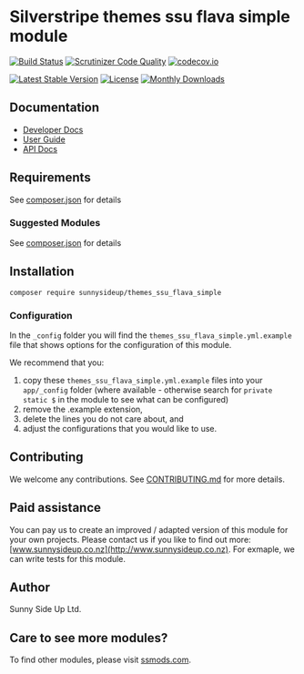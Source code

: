# Silverstripe themes ssu flava simple module
[![Build Status](https://travis-ci.org/sunnysideup/silverstripe-themes_ssu_flava_simple.svg?branch=master)](https://travis-ci.org/sunnysideup/silverstripe-themes_ssu_flava_simple)
[![Scrutinizer Code Quality](https://scrutinizer-ci.com/g/sunnysideup/silverstripe-themes_ssu_flava_simple/badges/quality-score.png?b=master)](https://scrutinizer-ci.com/g/sunnysideup/silverstripe-themes_ssu_flava_simple/?branch=master)
[![codecov.io](https://codecov.io/github/sunnysideup/silverstripe-themes_ssu_flava_simple/coverage.svg?branch=master)](https://codecov.io/github/sunnysideup/silverstripe-themes_ssu_flava_simple?branch=master)

[![Latest Stable Version](https://poser.pugx.org/sunnysideup/themes_ssu_flava_simple/version)](https://packagist.org/packages/sunnysideup/themes_ssu_flava_simple)
[![License](https://poser.pugx.org/sunnysideup/themes_ssu_flava_simple/license)](https://packagist.org/packages/sunnysideup/themes_ssu_flava_simple)
[![Monthly Downloads](https://poser.pugx.org/sunnysideup/themes_ssu_flava_simple/d/monthly)](https://packagist.org/packages/sunnysideup/themes_ssu_flava_simple)


## Documentation



 * [Developer Docs](docs/en/INDEX.md)
 * [User Guide](docs/en/userguide.md)
 * [API Docs](http://docs.ssmods.com/sunnysideup/themes_ssu_flava_simple/classes.xhtml)


## Requirements



See [composer.json](composer.json) for details


### Suggested Modules



See [composer.json](composer.json) for details


## Installation


```
composer require sunnysideup/themes_ssu_flava_simple
```

### Configuration



In the `_config` folder you will find the `themes_ssu_flava_simple.yml.example`
file that shows options for the configuration of this module.

We recommend that you:

  1. copy these `themes_ssu_flava_simple.yml.example` files into your
`app/_config` folder (where available - otherwise search for `private static $` in the module to see what can be configured)
  2. remove the .example extension,
  3. delete the lines you do not care about, and
  4. adjust the configurations that you would like to use.


## Contributing



We welcome any contributions. See [CONTRIBUTING.md](CONTRIBUTING.md) for more details.

## Paid assistance



You can pay us to create an improved / adapted version of this module for your own projects.  Please contact us if you like to find out more: [www.sunnysideup.co.nz](http://www.sunnysideup.co.nz).  For exmaple, we can write tests for this module.  

## Author



Sunny Side Up Ltd.


## Care to see more modules?

To find other modules, please visit [ssmods.com](http://ssmods.com/).
